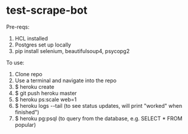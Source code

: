 # test-scrape-bot

Pre-reqs:
1. HCL installed
2. Postgres set up locally
3. pip install selenium, beautifulsoup4, psycopg2

To use:
1. Clone repo
2. Use a terminal and navigate into the repo
3. $ heroku create
4. $ git push heroku master
5. $ heroku ps:scale web=1
6. $ heroku logs --tail (to see status updates, will print "worked" when finished")
7. $ heroku pg:psql (to query from the database, e.g. SELECT * FROM popular)

